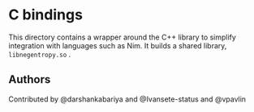 # C bindings

This directory contains a wrapper around the C++ library to simplify integration with languages such as Nim. It builds a shared library, `libnegentropy.so` .

## Authors

Contributed by @darshankabariya and @Ivansete-status and @vpavlin
